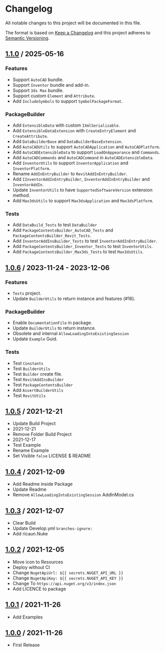 # Changelog
All notable changes to this project will be documented in this file.

The format is based on [Keep a Changelog](http://keepachangelog.com/en/1.0.0/)
and this project adheres to [Semantic Versioning](http://semver.org/spec/v2.0.0.html).

## [1.1.0] / 2025-05-16
### Features
- Support `AutoCAD` bundle.
- Support `Inventor` bundle and add-in.
- Support `3ds Max` bundle.
- Support custom `Element` and `Attribute`.
- Add `IncludeSymbols` to support `SymbolPackageFormat`.
### PackageBuilder
- Add `ExtensibleData` with custom `IXmlSerializable`.
- Add `ExtensibleDataExtension` with `CreateEntryElement` and `CreateAttribute`.
- Add `DataBuilderBase` and `DataBuilderBaseExtension`.
- Add `AutoCADUtils` to support `AutoCADApplication` and `AutoCADPlatform`.
- Add `AutoCADExtensibleData` to support `LoadOnAppearance` and `Commands`.
- Add `AutoCADCommands` and `AutoCADCommand` in `AutoCADExtensibleData`.
- Add `InventorUtils` to support `InventorApplication` and `InventorPlatform`.
- Rename `AddInEntryBuilder` to `RevitAddInEntryBuilder`.
- Add `IInventorAddInEntryBuilder`, `InventorAddInEntryBuilder` and `InventorAddIn`.
- Update `InventorUtils` to have `SupportedSoftwareVersion` extension method.
- Add `Max3dsUtils` to support `Max3dsApplication` and `Max3dsPlatform`.
### Tests
- Add `DataBuild_Tests` to test `DataBuilder`
- Add `PackageContentsBuilder_AutoCAD_Tests` and `PackageContentsBuilder_Revit_Tests`.
- Add `InventorAddInsBuilder_Tests` to test `InventorAddInEntryBuilder`.
- Add `PackageContentsBuilder_Inventor_Tests` to test `InventorUtils`.
- Add `PackageContentsBuilder_Max3ds_Tests` to test `Max3dsUtils`.

## [1.0.6] / 2023-11-24 - 2023-12-06
### Features
- `Tests` project.
- Update `BuilderUtils` to return instance and features (#16).
### PackageBuilder
- Enable `DocumentationFile` in package.
- Update `BuilderUtils` to return instance.
- Obsolete and internal `AllowLoadingIntoExistingSession`
- Update `Example` Guid.
### Tests
- Test `Constants`
- Test `BuilderUtils`
- Test `Builder` create file.
- Test `RevitAddInsBuilder`
- Test `PackageContentsBuilder`
- Add `AssertBuilderUtils`
- Test `RevitUtils`

## [1.0.5] / 2021-12-21
- Update Build Project
- 2021-12-21
- Remove Folder Build Project
- 2021-12-17
- Test Example
- Rename Example
- Set Visible `false` LICENSE $ README

## [1.0.4] / 2021-12-09
- Add Readme inside Package
- Update Readme
- Remove `AllowLoadingIntoExistingSession` AddInModel.cs

## [1.0.3] / 2021-12-07
- Clear Build
- Update Develop.yml `branches-ignore:`
- Add ricaun.Nuke

## [1.0.2] / 2021-12-05
- Move icon to Resources
- Deploy without CI
- Change `NugetApiUrl: ${{ secrets.NUGET_API_URL }}`
- Change `NugetApiKey: ${{ secrets.NUGET_API_KEY }}`
- Change To `https://api.nuget.org/v3/index.json`
- Add LICENCE to package

## [1.0.1] / 2021-11-26
- Add Examples

## [1.0.0] / 2021-11-26
- First Release

[vNext]: ../../compare/1.0.0...HEAD
[1.1.0]: ../../compare/1.0.6...1.1.0
[1.0.6]: ../../compare/1.0.5...1.0.6
[1.0.5]: ../../compare/1.0.4...1.0.5
[1.0.4]: ../../compare/1.0.3...1.0.4
[1.0.3]: ../../compare/1.0.2...1.0.3
[1.0.2]: ../../compare/1.0.1...1.0.2
[1.0.1]: ../../compare/1.0.0...1.0.1
[1.0.0]: ../../compare/1.0.0